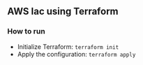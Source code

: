 ## AWS Iac using Terraform

### How to run

- Initialize Terraform: `terraform init`
- Apply the configuration: `terraform apply`
